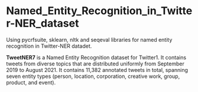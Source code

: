 # Named_Entity_Recognition_in_Twitter-NER_dataset
Using pycrfsuite, sklearn, nltk and seqeval libraries for named entity recognition in Twitter-NER datadet.

**TweetNER7** is a Named Entity Recognition dataset for Twitter1. It contains tweets from diverse topics that are distributed uniformly from September 2019 to August 2021. It contains 11,382 annotated tweets in total, spanning seven entity types (person, location, corporation, creative work, group, product, and event).
